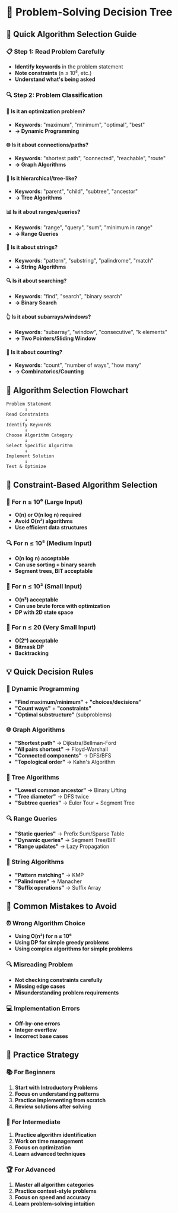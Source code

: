 # 🎯 Problem-Solving Decision Tree

## 🚀 Quick Algorithm Selection Guide

### 📋 Step 1: Read Problem Carefully
- **Identify keywords** in the problem statement
- **Note constraints** (n ≤ 10⁵, etc.)
- **Understand what's being asked**

### 🔍 Step 2: Problem Classification

#### 🤔 Is it an optimization problem?
- **Keywords**: "maximum", "minimum", "optimal", "best"
- **→ Dynamic Programming**

#### 🌐 Is it about connections/paths?
- **Keywords**: "shortest path", "connected", "reachable", "route"
- **→ Graph Algorithms**

#### 🌳 Is it hierarchical/tree-like?
- **Keywords**: "parent", "child", "subtree", "ancestor"
- **→ Tree Algorithms**

#### 📊 Is it about ranges/queries?
- **Keywords**: "range", "query", "sum", "minimum in range"
- **→ Range Queries**

#### 📝 Is it about strings?
- **Keywords**: "pattern", "substring", "palindrome", "match"
- **→ String Algorithms**

#### 🔍 Is it about searching?
- **Keywords**: "find", "search", "binary search"
- **→ Binary Search**

#### 👆 Is it about subarrays/windows?
- **Keywords**: "subarray", "window", "consecutive", "k elements"
- **→ Two Pointers/Sliding Window**

#### 🔢 Is it about counting?
- **Keywords**: "count", "number of ways", "how many"
- **→ Combinatorics/Counting**

## 🎯 Algorithm Selection Flowchart

```
Problem Statement
       ↓
Read Constraints
       ↓
Identify Keywords
       ↓
Choose Algorithm Category
       ↓
Select Specific Algorithm
       ↓
Implement Solution
       ↓
Test & Optimize
```

## 📏 Constraint-Based Algorithm Selection

### 🚀 For n ≤ 10⁶ (Large Input)
- **O(n) or O(n log n) required**
- **Avoid O(n²) algorithms**
- **Use efficient data structures**

### 🔍 For n ≤ 10⁵ (Medium Input)
- **O(n log n) acceptable**
- **Can use sorting + binary search**
- **Segment trees, BIT acceptable**

### 🎯 For n ≤ 10³ (Small Input)
- **O(n²) acceptable**
- **Can use brute force with optimization**
- **DP with 2D state space**

### 🔢 For n ≤ 20 (Very Small Input)
- **O(2ⁿ) acceptable**
- **Bitmask DP**
- **Backtracking**

## 💡 Quick Decision Rules

### 🎯 Dynamic Programming
- **"Find maximum/minimum"** + **"choices/decisions"**
- **"Count ways"** + **"constraints"**
- **"Optimal substructure"** (subproblems)

### 🌐 Graph Algorithms
- **"Shortest path"** → Dijkstra/Bellman-Ford
- **"All pairs shortest"** → Floyd-Warshall
- **"Connected components"** → DFS/BFS
- **"Topological order"** → Kahn's Algorithm

### 🌳 Tree Algorithms
- **"Lowest common ancestor"** → Binary Lifting
- **"Tree diameter"** → DFS twice
- **"Subtree queries"** → Euler Tour + Segment Tree

### 🔍 Range Queries
- **"Static queries"** → Prefix Sum/Sparse Table
- **"Dynamic queries"** → Segment Tree/BIT
- **"Range updates"** → Lazy Propagation

### 📝 String Algorithms
- **"Pattern matching"** → KMP
- **"Palindrome"** → Manacher
- **"Suffix operations"** → Suffix Array

## 🚨 Common Mistakes to Avoid

### ⏰ Wrong Algorithm Choice
- **Using O(n²) for n ≤ 10⁶**
- **Using DP for simple greedy problems**
- **Using complex algorithms for simple problems**

### 🔍 Misreading Problem
- **Not checking constraints carefully**
- **Missing edge cases**
- **Misunderstanding problem requirements**

### 💻 Implementation Errors
- **Off-by-one errors**
- **Integer overflow**
- **Incorrect base cases**

## 🎯 Practice Strategy

### 📚 For Beginners
1. **Start with Introductory Problems**
2. **Focus on understanding patterns**
3. **Practice implementing from scratch**
4. **Review solutions after solving**

### 🚀 For Intermediate
1. **Practice algorithm identification**
2. **Work on time management**
3. **Focus on optimization**
4. **Learn advanced techniques**

### 🏆 For Advanced
1. **Master all algorithm categories**
2. **Practice contest-style problems**
3. **Focus on speed and accuracy**
4. **Learn problem-solving intuition**
